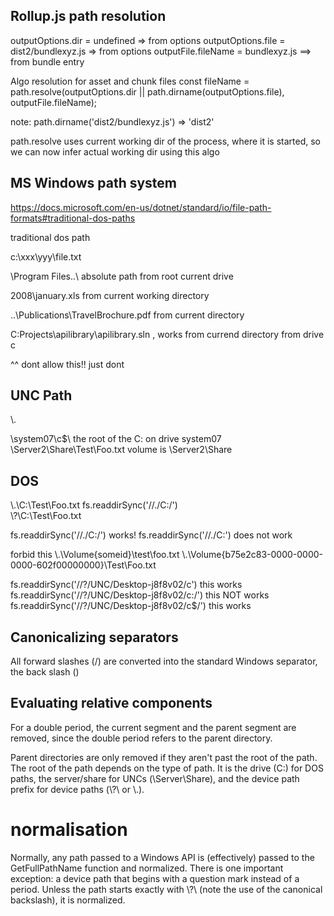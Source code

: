 ## Rollup.js path resolution

outputOptions.dir = undefined => from options
outputOptions.file = dist2/bundlexyz.js => from options
outputFile.fileName = bundlexyz.js ==> from bundle entry

Algo resolution for asset and chunk files
const fileName = path.resolve(outputOptions.dir || path.dirname(outputOptions.file), outputFile.fileName);
 
note: path.dirname('dist2/bundlexyz.js') => 'dist2'

path.resolve uses current working dir of the process, where it is started, so we can now infer actual working dir using this algo


## MS Windows path system

https://docs.microsoft.com/en-us/dotnet/standard/io/file-path-formats#traditional-dos-paths

traditional dos path

c:\xxx\yyy\file.txt


\Program Files\..\   absolute path from root current drive

2008\january.xls  from current working directory



..\Publications\TravelBrochure.pdf from current directory

C:Projects\apilibrary\apilibrary.sln , works from currend directory from drive c

^^  dont allow this!! just dont

## UNC Path

\\.

\\system07\c$\  the root of the C: on drive system07
\\Server2\Share\Test\Foo.txt    volume is \\Server2\Share

## DOS

\\.\C:\Test\Foo.txt  fs.readdirSync('//./C:/')  
\\?\C:\Test\Foo.txt

fs.readdirSync('//./C:/') works!
fs.readdirSync('//./C:') does not work

forbid this
\\.\Volume{someid}\test\foo.txt
\\.\Volume{b75e2c83-0000-0000-0000-602f00000000}\Test\Foo.txt  

fs.readdirSync('//?/UNC/Desktop-j8f8v02/c')  this works
fs.readdirSync('//?/UNC/Desktop-j8f8v02/c:/')  this NOT works
fs.readdirSync('//?/UNC/Desktop-j8f8v02/c$/')  this works

## Canonicalizing separators

All forward slashes (/) are converted into the standard Windows separator, the back slash (\)

## Evaluating relative components

For a double period, the current segment and the parent segment are removed, since the double period refers to the parent directory.

Parent directories are only removed if they aren't past the root of the path. The root of the path depends on the type of path. It is the drive (C:\) for DOS paths, the server/share for UNCs (\\Server\Share), and the device path prefix for device paths (\\?\ or \\.\).

# normalisation

Normally, any path passed to a Windows API is (effectively) passed to the GetFullPathName function and normalized. There is one important exception: a device path that begins with a question mark instead of a period. Unless the path starts exactly with \\?\ (note the use of the canonical backslash), it is normalized.